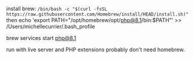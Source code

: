 
install brew: ```/bin/bash -c "$(curl -fsSL https://raw.githubusercontent.com/Homebrew/install/HEAD/install.sh)"```
 then
   echo 'export PATH="/opt/homebrew/opt/php@8.1/bin:$PATH"' >> /Users/michellecurrier/.bash_profile

brew services start php@8.1



run with live server and PHP extensions probably don't need homebrew.
